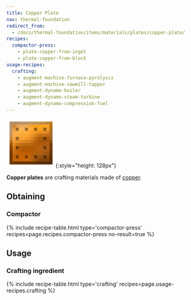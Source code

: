 ```yaml
---
title: Copper Plate
nav: thermal-foundation
redirect_from:
  - /docs/thermal-foundation/items/materials/plates/copper-plate/
recipes:
  compactor-press:
    - plate-copper-from-ingot
    - plate-copper-from-block
usage-recipes:
  crafting:
    - augment-machine-furnace-pyrolysis
    - augment-machine-sawmill-tapper
    - augment-dynamo-boiler
    - augment-dynamo-steam-turbine
    - augment-dynamo-compression-fuel
---
```


![Copper plate](/assets/images/thermal-foundation/plate-copper.png){:style="height: 128px"}


**Copper plates** are crafting materials made of [copper](/docs/copper-ingot/).


Obtaining
---------

### Compactor
{% include recipe-table.html type='compactor-press' recipes=page.recipes.compactor-press no-result=true %}


Usage
-----

### Crafting ingredient
{% include recipe-table.html type='crafting' recipes=page.usage-recipes.crafting %}
